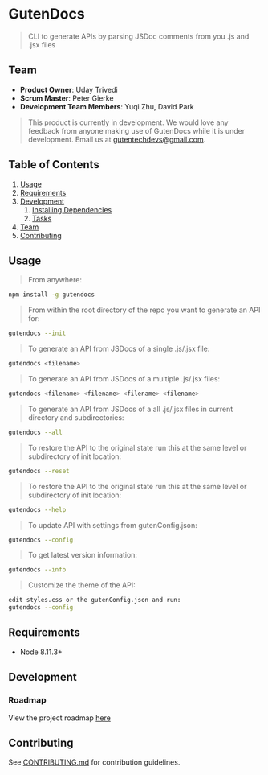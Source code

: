 # GutenDocs

> CLI to generate APIs by parsing JSDoc comments from you .js and .jsx files

## Team

- **Product Owner**: Uday Trivedi
- **Scrum Master**: Peter Gierke
- **Development Team Members**: Yuqi Zhu, David Park

> This product is currently in development.  We would love any feedback from anyone making use of GutenDocs while it is under development.  Email us at gutentechdevs@gmail.com.

## Table of Contents

1. [Usage](#Usage)
1. [Requirements](#requirements)
1. [Development](#development)
   1. [Installing Dependencies](#installing-dependencies)
   1. [Tasks](#tasks)
1. [Team](#team)
1. [Contributing](#contributing)

## Usage

> From anywhere:

```sh
npm install -g gutendocs
```

> From within the root directory of the repo you want to generate an API for:

```sh
gutendocs --init
```

> To generate an API from JSDocs of a single .js/.jsx file:
```sh
gutendocs <filename>
```

> To generate an API from JSDocs of a multiple .js/.jsx files:
```sh
gutendocs <filename> <filename> <filename> <filename>
```

> To generate an API from JSDocs of a all .js/.jsx files in current directory and subdirectories:
```sh
gutendocs --all
```

> To restore the API to the original state run this at the same level or subdirectory of init location:
```sh
gutendocs --reset
```

> To restore the API to the original state run this at the same level or subdirectory of init location:
```sh
gutendocs --help
```

> To update API with settings from gutenConfig.json:
```sh
gutendocs --config
```

> To get latest version information:
```sh
gutendocs --info
```

> Customize the theme of the API:
```sh
edit styles.css or the gutenConfig.json and run:
gutendocs --config
```

## Requirements

- Node 8.11.3+

## Development

### Roadmap

View the project roadmap [here](LINK_TO_PROJECT_ISSUES)

## Contributing

See [CONTRIBUTING.md](_CONTRIBUTING.md) for contribution guidelines.
